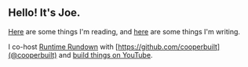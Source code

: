 ## Hello! It's Joe.

[Here](https://helloitsjoe.github.io/newsletter-links/joe) are some things I'm
reading, and [here](https://helloitsjoe.github.io/blog) are some things I'm
writing.

I co-host [Runtime Rundown](https://runtimerundown.com) with [https://github.com/cooperbuilt](@cooperbuilt) and [build things on YouTube](https://www.youtube.com/channel/UCmoQaM-x1zBKCUUPS5e6fCA).
